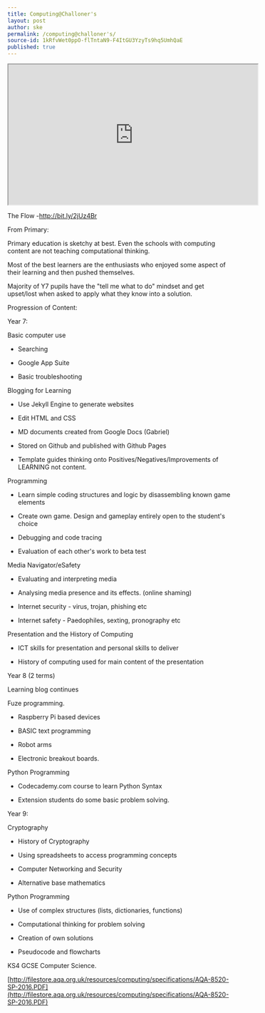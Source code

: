 ```yaml
---
title: Computing@Challoner's
layout: post
author: ske
permalink: /computing@challoner's/
source-id: 1kRfvWet0ppO-flTntaN9-F4ItGU3YzyTs9hq5UmhQaE
published: true
---
```

<iframe width="560" height="315" src="https://www.youtube.com/embed/XjJQBjWYDTs" frameborder="10"></iframe>


The Flow -http://bit.ly/2jUz4Br

From Primary: 

Primary education is sketchy at best. Even the schools with computing content are not teaching computational thinking. 

Most of the best learners are the enthusiasts who enjoyed some aspect of their learning and then pushed themselves. 

Majority of Y7 pupils have the "tell me what to do" mindset and get upset/lost when asked to apply what they know into a solution. 

Progression of Content: 

Year 7:

Basic computer use

* Searching

* Google App Suite

* Basic troubleshooting

Blogging for Learning

* Use Jekyll Engine to generate websites

* Edit HTML and CSS

* MD documents created from Google Docs (Gabriel)

* Stored on Github and published with Github Pages

* Template guides thinking onto Positives/Negatives/Improvements of LEARNING not content.

Programming

* Learn simple coding structures and logic by disassembling known game elements

* Create own game. Design and gameplay entirely open to the student's choice

* Debugging and code tracing

* Evaluation of each other's work to beta test

Media Navigator/eSafety

* Evaluating and interpreting media

* Analysing media presence and its effects. (online shaming) 

* Internet security - virus, trojan, phishing etc

* Internet safety - Paedophiles, sexting, pronography etc

Presentation and the History of Computing

* ICT skills for presentation and personal skills to deliver

* History of computing used for main content of the presentation

Year 8 (2 terms)

Learning blog continues

Fuze programming.

* Raspberry Pi based devices

* BASIC text programming

* Robot arms

* Electronic breakout boards.

Python Programming

* Codecademy.com course to learn Python Syntax

* Extension students do some basic problem solving.

Year 9:

Cryptography

* History of Cryptography

* Using spreadsheets to access programming concepts

* Computer Networking and Security

* Alternative base mathematics

Python Programming

* Use of complex structures (lists, dictionaries, functions) 

* Computational thinking for problem solving

* Creation of own solutions

* Pseudocode and flowcharts

KS4 GCSE Computer Science. 

[http://filestore.aqa.org.uk/resources/computing/specifications/AQA-8520-SP-2016.PDF](http://filestore.aqa.org.uk/resources/computing/specifications/AQA-8520-SP-2016.PDF)

